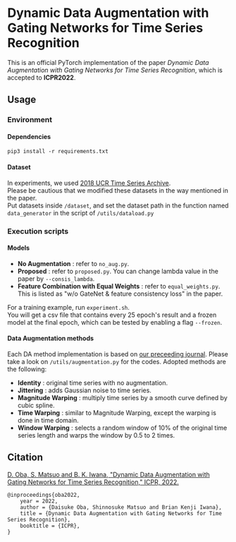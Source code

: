 # Dynamic Data Augmentation with Gating Networks for Time Series Recognition
This is an official PyTorch implementation of the paper *Dynamic Data Augmentation with Gating Networks for Time Series Recognition*, which is accepted to **ICPR2022**.  

## Usage

### Environment

#### Dependencies
```pip3 install -r requirements.txt```

#### Dataset
In experiments, we used [2018 UCR Time Series Archive](https://www.cs.ucr.edu/~eamonn/time_series_data_2018/).  
Please be cautious that we modified these datasets in the way mentioned in the paper.  
Put datasets inside ```/dataset```, and set the dataset path in the function named ```data_generator``` in the script of ```/utils/dataload.py```   

### Execution scripts

#### Models
* **No Augmentation** : refer to ```no_aug.py```.  
* **Proposed** : refer to ```proposed.py```. You can change lambda value in the paper by ```--consis_lambda```.  
* **Feature Combination with Equal Weights** : refer to ```equal_weights.py```.  This is listed as "w/o GateNet & feature consistency loss" in the paper.  
<!--* Ensemble -- refer to ```ensemble.py```.
* Concatenate --- refer to ```concat.py```.  -->  

For a training example, run ```experiment.sh```.  
You will get a csv file that contains every 25 epoch's result and a frozen model at the final epoch, which can be tested by enabling a flag ```--frozen```.  

#### Data Augmentation methods
Each DA method implementation is based on [our preceeding journal](https://journals.plos.org/plosone/article?id=10.1371/journal.pone.0254841).
Please take a look on ```/utils/augmentation.py``` for the codes. Adopted methods are the following:  
* **Identity** : original time series with no augmentation.  
* **Jittering** : adds Gaussian noise to time series.  
* **Magnitude Warping** : multiply time series by a smooth curve defined by cubic spline.  
* **Time Warping** : similar to Magnitude Warping, except the warping is done in time domain.  
* **Window Warping** : selects a random window of 10% of the original time series length and warps the window by 0.5 to 2 times.  

## Citation
[D. Oba, S. Matsuo and B. K. Iwana, "Dynamic Data Augmentation with Gating Networks for Time Series Recognition," ICPR, 2022.](https://arxiv.org/abs/2111.03253)  
```
@inproceedings{oba2022,
	year = 2022,
	author = {Daisuke Oba, Shinnosuke Matsuo and Brian Kenji Iwana},
	title = {Dynamic Data Augmentation with Gating Networks for Time Series Recognition},
	booktitle = {ICPR},
}
```
